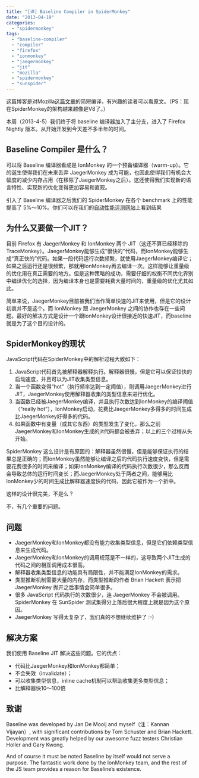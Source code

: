 ```yaml
---
title: "[译] Baseline Compiler in SpiderMonkey"
date: "2013-04-19"
categories: 
  - "spidermonkey"
tags: 
  - "baseline-compiler"
  - "compiler"
  - "firefox"
  - "ionmonkey"
  - "jaegermonkey"
  - "jit"
  - "mozilla"
  - "spidermonkey"
  - "sunspider"
---
```


这篇博客是对Mozilla[这篇文章](blog.mozilla.org/javascript/2013/04/05/the-baseline-compiler-has-landed/)的简短编译，有兴趣的读者可以看原文。（PS：现在SpiderMonkey的架构越来越像是V8了。）

本周（2013-4-5）我们终于将 baseline 编译器加入了主分支，进入了 Firefox Nightly 版本。从开始开发到今天差不多半年的时间。

## Baseline Compiler 是什么？

可以将 Baseline 编译器看成是 IonMonkey 的一个预备编译器（warm-up）。它的诞生使得我们在未来丢弃 JaegerMonkey 成为可能，也因此使得我们有机会大幅度的减少内存占用（在移除了JaegerMonkey之后）。这还使得我们实现新的语言特性、实现新的优化变得更加容易和直观。

引入了 Baseline 编译器之后我们的 SpiderMonkey 在各个 benchmark 上的性能提高了 5%～10%。你们可以在我们的[自动性能评测网站](http://arewefastyet.com/)上看到结果

## 为什么又要做一个JIT？

目前 Firefox 有 JaegerMonkey 和 IonMonkey 两个 JIT（这还不算已经移除的 TraceMonkey）。JaegerMonkey能够生成“很快的”代码，而IonMonkey能够生成“真正快的”代码。如果一段代码运行次数频繁，就使用JaegerMonkey编译它；如果之后运行还是很频繁，那就用IonMonkey再去编译一次。这样能够让重量级的优化用在真正需要的地方。但是这种策略的成功，需要仔细的权衡不同优化界别中编译优化的选择，因为编译本身也是需要耗费大量时间的，重量级的优化尤其如此。

简单来说，JaegerMonkey目前被我们当作简单快速的JIT来使用，但是它的设计初衷并不是这个。而 IonMonkey 跟 JaegerMonkey 之间的协作也存在一些问题。最好的解决方式是设计一个跟IonMonkey设计很接近的快速JIT，而baseline就是为了这个目的设计的。

## SpiderMonkey的现状

JavaScript代码在SpiderMonkey中的解析过程大致如下：

1. JavaScript代码首先被解释器解释执行。解释器很慢，但是它可以保证较快的启动速度，并且可以为JIT收集类型信息。
2. 当一个函数变得“hot”（执行频率达到一定阈值），则调用JaegerMonkey进行JIT，JaegerMonkey使用解释器收集的类型信息来进行优化。
3. 当函数已经被JaegerMonkey编译，并且执行次数达到IonMonkey的编译阈值（“really hot”），IonMonkey启动，花费比JaegerMonkey多得多的时间生成比JaegerMonkey好得多的代码。
4. 如果函数中有变量（或其它东西）的类型发生了变化，那么之前JaegerMonkey和IonMonkey生成的jit代码都会被丢弃；以上的三个过程从头开始。

SpiderMonkey 这么设计是有原因的：解释器虽然很慢，但是能够保证执行的结果总是正确的；而IonMonkey虽然能够让编译之后的代码执行速度变快，但是需要花费很多的时间来编译；如果IonMonkey编译的代码执行次数很少，那么反而会导致总体的运行时间变长；而JaegerMonkey处于两者之间，能够用比IonMonkey少的时间生成比解释器速度快的代码，因此它被作为一个折中。

这样的设计很完美，不是么？

不，有几个重要的问题。

## 问题

- JaegerMonkey和IonMonkey都没有能力收集类型信息，但是它们依赖类型信息来生成代码。
- JaegerMonkey和IonMonkey的调用规范是不一样的，这导致两个JIT生成的代码之间的相互调用成本很高。
- 解释器收集类型信息的功能具有局限性，并不能满足IonMonkey的需求。
- 类型推断机制需要大量的内存，而类型推断的作者 Brian Hackett 表示把 JaegerMonkey 抛开之后事情会简单很多。
- 很多 JavaScript 代码执行的次数很少，连 JaegerMonkey 不会被调用。SpiderMonkey 在 SunSpider 测试集得分上落后很大程度上就是因为这个原因。
- JaegerMonkey 写得太复杂了，我们真的不想继续维护了 :-)

## 解决方案

我们使用 Baseline JIT 解决这些问题。它的优点：

- 代码比JaegerMonkey和IonMonkey都简单；
- 不会失效（invalidate）；
- 可以收集类型信息，inline cache机制可以帮助收集更多类型信息；
- 比解释器快10～100倍

## 致谢

Baseline was developed by Jan De Mooij and myself（注：Kannan Vijayan）, with significant contributions by Tom Schuster and Brian Hackett. Development was greatly helped by our awesome fuzz testers Christian Holler and Gary Kwong.

And of course it must be noted Baseline by itself would not serve a purpose. The fantastic work done by the IonMonkey team, and the rest of the JS team provides a reason for Baseline’s existence.
